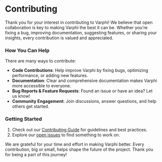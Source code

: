 # Contributing

Thank you for your interest in contributing to Varphi! We believe that open collaboration is key to making Varphi the best it can be. Whether you're fixing a bug, improving documentation, suggesting features, or sharing your insights, every contribution is valued and appreciated.

### How You Can Help

There are many ways to contribute:

* **Code Contributions**: Help improve Varphi by fixing bugs, optimizing performance, or adding new features.
* **Documentation**: Clear and comprehensive documentation makes Varphi more accessible to everyone.
* **Bug Reports & Feature Requests**: Found an issue or have an idea? Let us know!
* **Community Engagement**: Join discussions, answer questions, and help others get started.

### Getting Started

1. Check out our [Contributing Guide](https://github.com/varphi-lang/varphi/blob/main/CONTRIBUTING.md) for guidelines and best practices.
2. Explore our [open issues](https://github.com/varphi-lang/varphi/issues) to find something to work on.

We are grateful for your time and effort in making Varphi better. Every contribution, big or small, helps shape the future of the project. Thank you for being a part of this journey!
